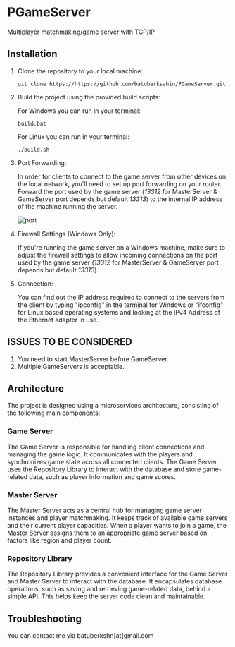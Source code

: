 # PGameServer

Multiplayer matchmaking/game server with TCP/IP

## Installation

1. Clone the repository to your local machine:

   ```
   git clone https://https://github.com/batuberksahin/PGameServer.git
   ```

2. Build the project using the provided build scripts:

   For Windows you can run in your terminal:
   ```
   build.bat
   ```

   For Linux you can run in your terminal:
   ```
   ./build.sh
   ```

3. Port Forwarding:

   In order for clients to connect to the game server from other devices on the local network, you'll need to set up port forwarding on your router. Forward the port used by the game server (*13312* for MasterServer & GameServer port depends but default *13313*) to the internal IP address of the machine running the server.

    ![port](https://github.com/batuberksahin/PGameServer/assets/30266299/0480d372-7ec5-44ae-96a9-812417c8fb82)

4. Firewall Settings (Windows Only):

   If you're running the game server on a Windows machine, make sure to adjust the firewall settings to allow incoming connections on the port used by the game server (*13312* for MasterServer & GameServer port depends but default *13313*).

5. Connection:

   You can find out the IP address required to connect to the servers from the client by typing "ipconfig" in the terminal for Windows or "ifconfig" for Linux based operating systems and looking at the IPv4 Address of the Ethernet adapter in use.

## ISSUES TO BE CONSIDERED

1. You need to start MasterServer before GameServer.
2. Multiple GameServers is acceptable.

## Architecture

The project is designed using a microservices architecture, consisting of the following main components:

### Game Server

The Game Server is responsible for handling client connections and managing the game logic. It communicates with the players and synchronizes game state across all connected clients. The Game Server uses the Repository Library to interact with the database and store game-related data, such as player information and game scores.

### Master Server

The Master Server acts as a central hub for managing game server instances and player matchmaking. It keeps track of available game servers and their current player capacities. When a player wants to join a game, the Master Server assigns them to an appropriate game server based on factors like region and player count.

### Repository Library

The Repository Library provides a convenient interface for the Game Server and Master Server to interact with the database. It encapsulates database operations, such as saving and retrieving game-related data, behind a simple API. This helps keep the server code clean and maintainable.

## Troubleshooting

You can contact me via batuberkshn[at]gmail.com
